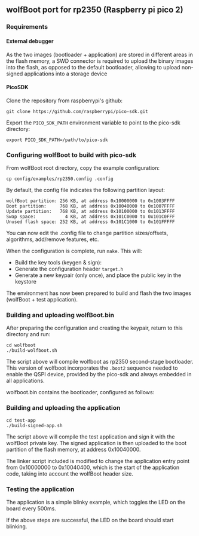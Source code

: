 ## wolfBoot port for rp2350 (Raspberry pi pico 2)

### Requirements 

#### External debugger

As the two images (bootloader + application) are stored in different areas in
the flash memory, a SWD connector is required to upload the binary images into
the flash, as opposed to the default bootloader, allowing to upload non-signed
applications into a storage device

#### PicoSDK

Clone the repository from raspberrypi's github: 

```
git clone https://github.com/raspberrypi/pico-sdk.git
```

Export the `PICO_SDK_PATH` environment variable to point to the pico-sdk directory:

```
export PICO_SDK_PATH=/path/to/pico-sdk
```

### Configuring wolfBoot to build with pico-sdk

From wolfBoot root directory, copy the example configuration:

```
cp config/examples/rp2350.config .config
```

By default, the config file indicates the following partition layout:

```
wolfBoot partition: 256 KB, at address 0x10000000 to 0x1003FFFF
Boot partition:     768 KB, at address 0x10040000 to 0x1007FFFF
Update partition:   768 KB, at address 0x10100000 to 0x1013FFFF
Swap space:           4 KB, at address 0x101C0000 to 0x101C0FFF
Unused flash space: 252 KB, at address 0x101C1000 to 0x101FFFFF
```

You can now edit the .config file to change partition sizes/offsets, algorithms,
add/remove features, etc.

When the configuration is complete, run `make`. This will:

- Build the key tools (keygen & sign):
- Generate the configuration header `target.h`
- Generate a new keypair (only once), and place the public key in the
keystore

The environment has now been prepared to build and flash the two images
(wolfBoot + test application).

### Building and uploading wolfBoot.bin

After preparing the configuration and creating the keypair,
return to this directory and run:

```
cd wolfboot
./build-wolfboot.sh
```

The script above will compile wolfboot as rp2350 second-stage bootloader.
This version of wolfboot incorporates the `.boot2` sequence needed to enable
the QSPI device, provided by the pico-sdk and always embedded in all
applications.

wolfboot.bin contains the bootloader, configured as follows:

### Building and uploading the application

```
cd test-app
./build-signed-app.sh
```
The script above will compile the test application and sign it with the
wolfBoot private key. The signed application is then uploaded to the boot
partition of the flash memory, at address 0x10040000.

The linker script included is modified to change the application entry point
from 0x10000000 to 0x10040400, which is the start of the application code,
taking into account the wolfBoot header size.


### Testing the application

The application is a simple blinky example, which toggles the LED on the board
every 500ms.

If the above steps are successful, the LED on the board should start blinking.

